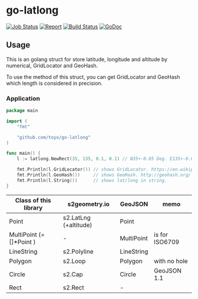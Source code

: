 # go-latlong
[![Job Status](https://inspecode.rocro.com/badges/github.com/toyo/go-latlong/status?token=8_mXyA6LM_SqRuG8dCZ1ll-hW5zwNTIF5HetzaIZbOc)](https://inspecode.rocro.com/jobs/github.com/toyo/go-latlong/latest?completed=true)
[![Report](https://inspecode.rocro.com/badges/github.com/toyo/go-latlong/report?token=8_mXyA6LM_SqRuG8dCZ1ll-hW5zwNTIF5HetzaIZbOc&branch=master)](https://inspecode.rocro.com/reports/github.com/toyo/go-latlong/branch/master/summary)
[![Build Status](https://travis-ci.org/toyo/go-latlong.svg?branch=master)](https://travis-ci.org/toyo/go-latlong) [![GoDoc](https://godoc.org/github.com/toyo/go-latlong?status.svg)](https://godoc.org/github.com/toyo/go-latlong)

## Usage

This is an golang struct for store latitude, longitude and altitude by numerical, GridLocator and GeoHash.

To use the method of this struct, you can get GridLocator and GeoHash which length is considered in precision.


### Application
```go
package main

import (
	"fmt"

	"github.com/toyo/go-latlong"
)

func main() {
	l := latlong.NewRect(35, 135, 0.1, 0.1) // N35+-0.05 Deg. E135+-0.05 Deg.

	fmt.Println(l.GridLocator()) // shows GridLocator. https://en.wikipedia.org/wiki/Maidenhead_Locator_System
	fmt.Println(l.GeoHash())     // shows GeoHash. http://geohash.org/
	fmt.Println(l.String())      // shows lat/long in string.
}

```

|Class of this library|s2geometry.io|GeoJSON|memo|
|---|---|---|---|
|Point  |s2.LatLng (+altitude)  |Point||
|MultiPoint (= []*Point )|-|MultiPoint|is for ISO6709|
|LineString | s2.Polyline |LineString ||
|Polygon    | s2.Loop     |Polygon    |with no hole|
|Circle     | s2.Cap      |Circle     |GeoJSON 1.1|
|Rect       | s2.Rect     | -         ||
